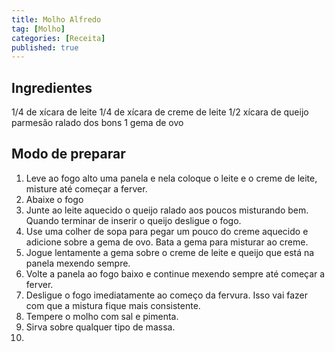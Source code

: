 ```yaml
---
title: Molho Alfredo
tag: [Molho]
categories: [Receita]
published: true
---
```


## Ingredientes

1/4 de xícara de leite
1/4 de xícara de creme de leite
1/2 xícara de queijo parmesão ralado dos bons
1 gema de ovo

## Modo de preparar

1. Leve ao fogo alto uma panela e nela coloque o leite e o creme de leite, misture até começar a ferver.
1. Abaixe o fogo
1. Junte ao leite aquecido o queijo ralado aos poucos misturando bem. Quando terminar de inserir o queijo desligue o fogo.
1. Use uma colher de sopa para pegar um pouco do creme aquecido e adicione sobre a gema de ovo. Bata a gema para misturar ao creme.
1. Jogue lentamente a gema sobre o creme de leite e queijo que está na panela mexendo sempre.
1. Volte a panela ao fogo baixo e continue mexendo sempre até começar a ferver.
1. Desligue o fogo imediatamente ao começo da fervura. Isso vai fazer com que a mistura fique mais consistente.
1. Tempere o molho com sal e pimenta.
1. Sirva sobre qualquer tipo de massa.
2. 